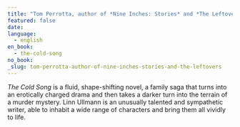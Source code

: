 ```yaml
---
title: "Tom Perrotta, author of *Nine Inches: Stories* and *The Leftovers*"
featured: false
date:
language:
  - english
en_book:
  - the-cold-song
no_book:
_slug: tom-perrotta-author-of-nine-inches-stories-and-the-leftovers
---
```


_The Cold Song_ is a fluid, shape-shifting novel, a family saga that turns into an erotically charged drama and then takes a darker turn into the terrain of a murder mystery. Linn Ullmann is an unusually talented and sympathetic writer, able to inhabit a wide range of characters and bring them all vividly to life.

